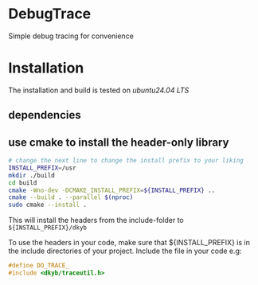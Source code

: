 # DebugTrace

Simple debug tracing for convenience

# Installation

The installation and build is tested on *ubuntu24.04 LTS*

## dependencies

## use cmake to install the header-only library

```bash
# change the next line to change the install prefix to your liking
INSTALL_PREFIX=/usr
mkdir ./build
cd build
cmake -Wno-dev -DCMAKE_INSTALL_PREFIX=${INSTALL_PREFIX} ..
cmake --build . --parallel $(nproc)
sudo cmake --install .
```
This will install the headers from the include-folder to `${INSTALL_PREFIX}/dkyb`

To use the headers in your code, make sure that ${INSTALL_PREFIX} is in the include directories of your project.
Include the file in your code e.g:
```c++
#define DO_TRACE_
#include <dkyb/traceutil.h>
```

